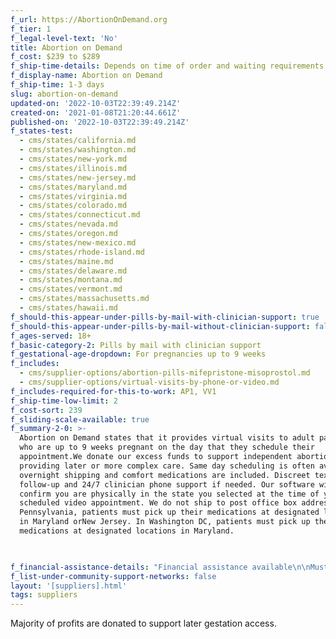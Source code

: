```yaml
---
f_url: https://AbortionOnDemand.org
f_tier: 1
f_legal-level-text: 'No'
title: Abortion on Demand
f_cost: $239 to $289
f_ship-time-details: Depends on time of order and waiting requirements in some states
f_display-name: Abortion on Demand
f_ship-time: 1-3 days
slug: abortion-on-demand
updated-on: '2022-10-03T22:39:49.214Z'
created-on: '2021-01-08T21:20:44.661Z'
published-on: '2022-10-03T22:39:49.214Z'
f_states-test:
  - cms/states/california.md
  - cms/states/washington.md
  - cms/states/new-york.md
  - cms/states/illinois.md
  - cms/states/new-jersey.md
  - cms/states/maryland.md
  - cms/states/virginia.md
  - cms/states/colorado.md
  - cms/states/connecticut.md
  - cms/states/nevada.md
  - cms/states/oregon.md
  - cms/states/new-mexico.md
  - cms/states/rhode-island.md
  - cms/states/maine.md
  - cms/states/delaware.md
  - cms/states/montana.md
  - cms/states/vermont.md
  - cms/states/massachusetts.md
  - cms/states/hawaii.md
f_should-this-appear-under-pills-by-mail-with-clinician-support: true
f_should-this-appear-under-pills-by-mail-without-clinician-support: false
f_ages-served: 18+
f_basic-category-2: Pills by mail with clinician support
f_gestational-age-dropdown: For pregnancies up to 9 weeks
f_includes:
  - cms/supplier-options/abortion-pills-mifepristone-misoprostol.md
  - cms/supplier-options/virtual-visits-by-phone-or-video.md
f_includes-required-for-this-to-work: AP1, VV1
f_ship-time-low-limit: 2
f_cost-sort: 239
f_sliding-scale-available: true
f_summary-2-0: >-
  Abortion on Demand states that it provides virtual visits to adult patients
  who are up to 9 weeks pregnant on the day that they schedule their
  appointment.We donate our excess funds to support independent abortion clinics
  providing later or more complex care. Same day scheduling is often available;
  overnight shipping and comfort medications are included. Discreet text-based
  follow-up and 24/7 clinician phone support if needed. Our software will
  confirm you are physically in the state you selected at the time of your
  scheduled video appointment. We do not ship to post office box addresses. In
  Pennsylvania, patients must pick up their medications at designated locations
  in Maryland orNew Jersey. In Washington DC, patients must pick up their
  medications at designated locations in Maryland.


  ‍
f_financial-assistance-details: "Financial assistance available\n\nMust be physically located in state at the time of video consultation\n\nDoes not ship to PO\_Box or General Delivery addresses"
f_list-under-community-support-networks: false
layout: '[suppliers].html'
tags: suppliers
---
```


Majority of profits are donated to support later gestation access.

